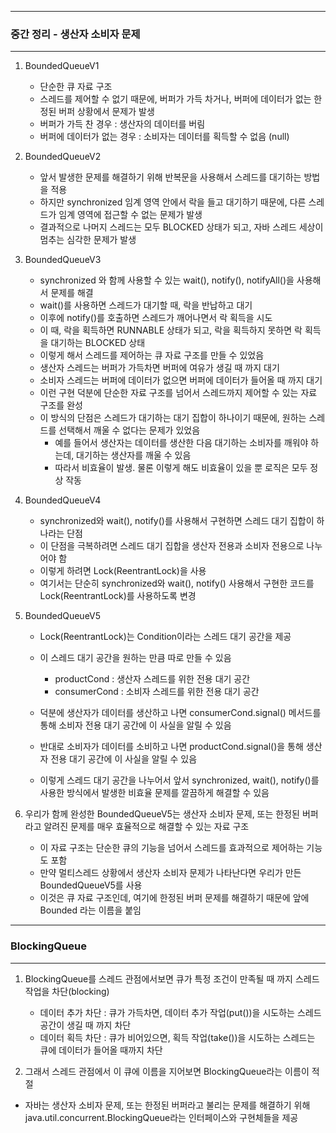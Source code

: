 -----
### 중간 정리 - 생산자 소비자 문제
-----
1. BoundedQueueV1
   - 단순한 큐 자료 구조
   - 스레드를 제어할 수 없기 때문에, 버퍼가 가득 차거나, 버퍼에 데이터가 없는 한정된 버퍼 상황에서 문제가 발생
   - 버퍼가 가득 찬 경우 : 생산자의 데이터를 버림
   - 버퍼에 데이터가 없는 경우 : 소비자는 데이터를 획득할 수 없음 (null)

2. BoundedQueueV2
   - 앞서 발생한 문제를 해결하기 위해 반복문을 사용해서 스레드를 대기하는 방법을 적용
   - 하지만 synchronized 임계 영역 안에서 락을 들고 대기하기 때문에, 다른 스레드가 임계 영역에 접근할 수 없는 문제가 발생
   - 결과적으로 나머지 스레드는 모두 BLOCKED 상태가 되고, 자바 스레드 세상이 멈추는 심각한 문제가 발생
    
3. BoundedQueueV3
   - synchronized 와 함께 사용할 수 있는 wait(), notify(), notifyAll()을 사용해서 문제를 해결
   - wait()를 사용하면 스레드가 대기할 때, 락을 반납하고 대기
   - 이후에 notify()를 호출하면 스레드가 깨어나면서 락 획득을 시도
   - 이 때, 락을 획득하면 RUNNABLE 상태가 되고, 락을 획득하지 못하면 락 획득을 대기하는 BLOCKED 상태
   - 이렇게 해서 스레드를 제어하는 큐 자료 구조를 만들 수 있었음
   - 생산자 스레드는 버퍼가 가득차면 버퍼에 여유가 생길 때 까지 대기
   - 소비자 스레드는 버퍼에 데이터가 없으면 버퍼에 데이터가 들어올 때 까지 대기
   - 이런 구현 덕분에 단순한 자료 구조를 넘어서 스레드까지 제어할 수 있는 자료 구조를 완성
   - 이 방식의 단점은 스레드가 대기하는 대기 집합이 하나이기 때문에, 원하는 스레드를 선택해서 깨울 수 없다는 문제가 있었음
      + 예를 들어서 생산자는 데이터를 생산한 다음 대기하는 소비자를 깨워야 하는데, 대기하는 생산자를 깨울 수 있음
      + 따라서 비효율이 발생. 물론 이렇게 해도 비효율이 있을 뿐 로직은 모두 정상 작동

4. BoundedQueueV4
   - synchronized와 wait(), notify()를 사용해서 구현하면 스레드 대기 집합이 하나라는 단점
   - 이 단점을 극복하려면 스레드 대기 집합을 생산자 전용과 소비자 전용으로 나누어야 함
   - 이렇게 하려면 Lock(ReentrantLock)을 사용
   - 여기서는 단순히 synchronized와 wait(), notify() 사용해서 구현한 코드를 Lock(ReentrantLock)를 사용하도록 변경

5. BoundedQueueV5
   - Lock(ReentrantLock)는 Condition이라는 스레드 대기 공간을 제공
   - 이 스레드 대기 공간을 원하는 만큼 따로 만들 수 있음
      + productCond : 생산자 스레드를 위한 전용 대기 공간
      + consumerCond : 소비자 스레드를 위한 전용 대기 공간

   - 덕분에 생산자가 데이터를 생산하고 나면 consumerCond.signal() 메서드를 통해 소비자 전용 대기 공간에 이 사실을 알릴 수 있음
   - 반대로 소비자가 데이터를 소비하고 나면 productCond.signal()을 통해 생산자 전용 대기 공간에 이 사실을 알릴 수 있음
   - 이렇게 스레드 대기 공간을 나누어서 앞서 synchronized, wait(), notify()를 사용한 방식에서 발생한 비효율 문제를 깔끔하게 해결할 수 있음

6. 우리가 함께 완성한 BoundedQueueV5는 생산자 소비자 문제, 또는 한정된 버퍼라고 알려진 문제를 매우 효율적으로 해결할 수 있는 자료 구조
   - 이 자료 구조는 단순한 큐의 기능을 넘어서 스레드를 효과적으로 제어하는 기능도 포함
   - 만약 멀티스레드 상황에서 생산자 소비자 문제가 나타난다면 우리가 만든 BoundedQueueV5를 사용
   - 이것은 큐 자료 구조인데, 여기에 한정된 버퍼 문제를 해결하기 때문에 앞에 Bounded 라는 이름을 붙임

-----
### BlockingQueue
-----
1. BlockingQueue를 스레드 관점에서보면 큐가 특정 조건이 만족될 때 까지 스레드 작업을 차단(blocking)
   - 데이터 추가 차단 : 큐가 가득차면, 데이터 추가 작업(put())을 시도하는 스레드 공간이 생길 때 까지 차단
   - 데이터 획득 차단 : 큐가 비어있으면, 획득 작업(take())을 시도하는 스레드는 큐에 데이터가 들어올 때까지 차단

2. 그래서 스레드 관점에서 이 큐에 이름을 지어보면 BlockingQueue라는 이름이 적절
  - 자바는 생산자 소비자 문제, 또는 한정된 버퍼라고 불리는 문제를 해결하기 위해 java.util.concurrent.BlockingQueue라는 인터페이스와 구현체들을 제공
